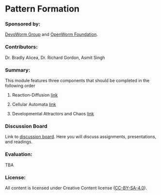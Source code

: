 # Pattern Formation  

### Sponsored by:  
[DevoWorm Group](https://devoworm.weebly.com/) and [OpenWorm Foundation](http://openworm.org/). 

### Contributors:  
Dr. Bradly Alicea, Dr. Richard Gordon, Asmit Singh  

### Summary: 
This module features three components that should be completed in the following order

1) Reaction-Diffusion   [link](https://github.com/devoworm/OW-DW-Education/blob/master/Pattern%20Formation/Reaction-Diffusion.md)

2) Cellular Automata   [link](https://github.com/devoworm/OW-DW-Education/blob/master/Pattern%20Formation/Cellular-Automata.md)

3) Developmental Attractors and Chaos   [link](https://github.com/devoworm/OW-DW-Education/blob/master/Pattern%20Formation/Developmental-Attractors-Chaos.md)  

### Discussion Board
Link to [discussion board](https://gitter.im/DevoWormEd/community). Here you will discuss assignments, presentations, and readings.  

### Evaluation:  
TBA

### License:  
All content is licensed under Creative Content license ([CC-BY-SA-4.0](https://github.com/devoworm/Licensing-DRM/blob/master/CC-BY-SA-4.0%20License.md)).  

